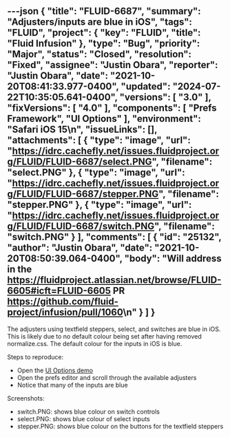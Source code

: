 ---json
{
  "title": "FLUID-6687",
  "summary": "Adjusters/inputs are blue in iOS",
  "tags": "FLUID",
  "project": {
    "key": "FLUID",
    "title": "Fluid Infusion"
  },
  "type": "Bug",
  "priority": "Major",
  "status": "Closed",
  "resolution": "Fixed",
  "assignee": "Justin Obara",
  "reporter": "Justin Obara",
  "date": "2021-10-20T08:41:33.977-0400",
  "updated": "2024-07-22T10:35:05.641-0400",
  "versions": [
    "3.0"
  ],
  "fixVersions": [
    "4.0"
  ],
  "components": [
    "Prefs Framework",
    "UI Options"
  ],
  "environment": "Safari iOS 15\n",
  "issueLinks": [],
  "attachments": [
    {
      "type": "image",
      "url": "https://idrc.cachefly.net/issues.fluidproject.org/FLUID/FLUID-6687/select.PNG",
      "filename": "select.PNG"
    },
    {
      "type": "image",
      "url": "https://idrc.cachefly.net/issues.fluidproject.org/FLUID/FLUID-6687/stepper.PNG",
      "filename": "stepper.PNG"
    },
    {
      "type": "image",
      "url": "https://idrc.cachefly.net/issues.fluidproject.org/FLUID/FLUID-6687/switch.PNG",
      "filename": "switch.PNG"
    }
  ],
  "comments": [
    {
      "id": "25132",
      "author": "Justin Obara",
      "date": "2021-10-20T08:50:39.064-0400",
      "body": "Will address in the <https://fluidproject.atlassian.net/browse/FLUID-6605#icft=FLUID-6605> PR <https://github.com/fluid-project/infusion/pull/1060>\n"
    }
  ]
}
---
The adjusters using textfield steppers, select, and switches are blue in iOS. This is likely due to no default colour being set after having removed normalize.css. The default colour for the inputs in iOS is blue.

Steps to reproduce:

* Open the [UI Options demo](https://build-infusion.fluidproject.org/demos/uioptions/)
* Open the prefs editor and scroll through the available adjusters
* Notice that many of the inputs are blue

Screenshots:

* switch.PNG: shows blue colour on switch controls
* select.PNG: shows blue colour of select inputs
* stepper.PNG: shows blue colour on the buttons for the textfield steppers

        